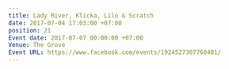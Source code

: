 ```yaml
---
title: Lady River, Klicka, Lilo & Scratch
date: 2017-07-04 17:03:00 +07:00
position: 21
Event date: 2017-07-07 00:00:00 +07:00
Venue: The Grove
Event URL: https://www.facebook.com/events/1924527307760401/
---
```


